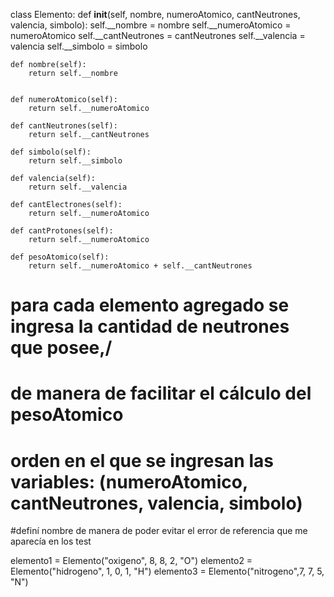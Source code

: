class Elemento:
    def __init__(self, nombre, numeroAtomico, cantNeutrones, valencia, simbolo):
        self.__nombre = nombre
        self.__numeroAtomico = numeroAtomico
        self.__cantNeutrones = cantNeutrones
        self.__valencia = valencia
        self.__simbolo = simbolo


    def nombre(self):
        return self.__nombre


    def numeroAtomico(self):
        return self.__numeroAtomico

    def cantNeutrones(self):
        return self.__cantNeutrones

    def simbolo(self):
        return self.__simbolo

    def valencia(self):
        return self.__valencia

    def cantElectrones(self):
        return self.__numeroAtomico

    def cantProtones(self):
        return self.__numeroAtomico

    def pesoAtomico(self):
        return self.__numeroAtomico + self.__cantNeutrones


# para cada elemento agregado se ingresa la cantidad de neutrones que posee,/
#  de manera de facilitar el cálculo del pesoAtomico
# orden en el que se ingresan las variables: (numeroAtomico, cantNeutrones, valencia, simbolo)
#definí nombre de manera de poder evitar el error de referencia que me aparecía en los test

elemento1 = Elemento("oxigeno", 8, 8, 2, "O")
elemento2 = Elemento("hidrogeno", 1, 0, 1, "H")
elemento3 = Elemento("nitrogeno",7, 7, 5, "N")

